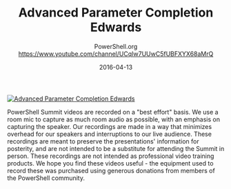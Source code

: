 ﻿---
title: Advanced Parameter Completion   Edwards
date: 2016-04-13
tags: PowerShellOrg, Summit, USA, English, Conference, DevOps Global Summit 2016
author: PowerShell.org https://www.youtube.com/channel/UCqIw7UUwC5fUBFXYX68aMrQ
---

[![Advanced Parameter Completion   Edwards](https://i4.ytimg.com/vi/_GgpwjsFQXc/hqdefault.jpg "Advanced Parameter Completion   Edwards")](https://www.youtube.com/watch?v=_GgpwjsFQXc)

PowerShell Summit videos are recorded on a "best effort" basis. We use a room mic to capture as much room audio as possible, with an emphasis on capturing the speaker. Our recordings are made in a way that minimizes overhead for our speakers and interruptions to our live audience. These recordings are meant to preserve the presentations' information for posterity, and are not intended to be a substitute for attending the Summit in person. These recordings are not intended as professional video training products. We hope you find these videos useful - the equipment used to record these was purchased using generous donations from members of the PowerShell community.
